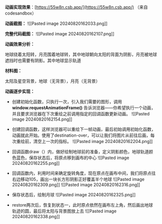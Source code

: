 **动画实现效果**：[https://55w8n.csb.app/](https://55w8n.csb.app/) （来自codesandbox）

**动画截图：**
![[Pasted image 20240820162033.png]]

**完整代码截图：**
![[Pasted image 20240820162107.png]]

**动画效果分析：**

地球绕着太阳转，月亮围着地球转，其中地球朝向太阳的背面为阴影，月亮被地球遮挡时也需要有阴影。其中地球显示轨道

**材料图：**

太阳及星空背景，地球（无背景），月亮（无背景）

**动画逐步实现：**

- 创建初始化函数，只执行一次，引入我们需要的图形，调用**window.requestAnimationFrame()** 告诉浏览器——你希望执行一个动画，并且要求浏览器在下次重绘之前调用指定的回调函数更新动画。
![[Pasted image 20240820162154.png]]

- 创建回调函数，这样浏览器可以重绘下一帧动画，最后初始调用初始化函数，动画就此开始。使用了destination-over，可以让我们将图片从前往后画，每次重绘前，清空上一次的指标。
![[Pasted image 20240820162204.png]]
- 回调函数draw（）内，做好绘制地球前的准备，定义阴影颜色，地球轨道颜色蓝色，保存状态后，将原点移到画布的中心
![[Pasted image 20240820162255.png]]
- 回调函数内，利用时间来确定旋转角度，现在原点在画布中间，我们将原点往右边移动105，画出一块长方形阴影正好覆盖半个地球
![[Pasted image 20240820162309.png]]
![[Pasted image 20240820162316.png]]
- 保存状态后，绘制月球
![[Pasted image 20240820162325.png]]

- restore两次后，恢复到状态一，此时原点依然在画布左上角，然后画出地球轨迹的圆，最后将太阳与背景图放上去
![[Pasted image 20240820162338.png]]